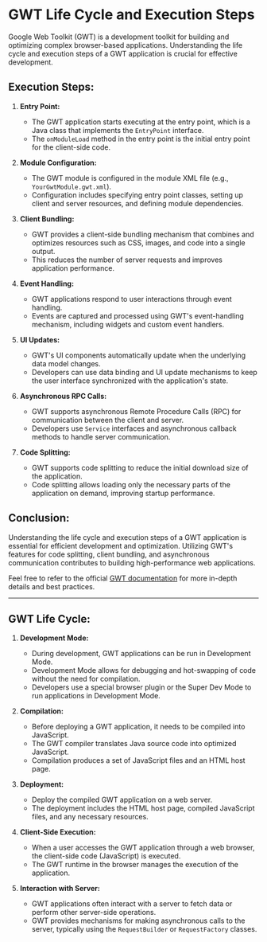 # GWT Life Cycle and Execution Steps

Google Web Toolkit (GWT) is a development toolkit for building and optimizing complex browser-based applications. Understanding the life cycle and execution steps of a GWT application is crucial for effective development.


## Execution Steps:

1. **Entry Point:**
   - The GWT application starts executing at the entry point, which is a Java class that implements the `EntryPoint` interface.
   - The `onModuleLoad` method in the entry point is the initial entry point for the client-side code.

2. **Module Configuration:**
   - The GWT module is configured in the module XML file (e.g., `YourGwtModule.gwt.xml`).
   - Configuration includes specifying entry point classes, setting up client and server resources, and defining module dependencies.

3. **Client Bundling:**
   - GWT provides a client-side bundling mechanism that combines and optimizes resources such as CSS, images, and code into a single output.
   - This reduces the number of server requests and improves application performance.

4. **Event Handling:**
   - GWT applications respond to user interactions through event handling.
   - Events are captured and processed using GWT's event-handling mechanism, including widgets and custom event handlers.

5. **UI Updates:**
   - GWT's UI components automatically update when the underlying data model changes.
   - Developers can use data binding and UI update mechanisms to keep the user interface synchronized with the application's state.

6. **Asynchronous RPC Calls:**
   - GWT supports asynchronous Remote Procedure Calls (RPC) for communication between the client and server.
   - Developers use `Service` interfaces and asynchronous callback methods to handle server communication.

7. **Code Splitting:**
   - GWT supports code splitting to reduce the initial download size of the application.
   - Code splitting allows loading only the necessary parts of the application on demand, improving startup performance.

## Conclusion:

Understanding the life cycle and execution steps of a GWT application is essential for efficient development and optimization. Utilizing GWT's features for code splitting, client bundling, and asynchronous communication contributes to building high-performance web applications.

Feel free to refer to the official [GWT documentation](http://www.gwtproject.org/doc/latest/DevGuide.html) for more in-depth details and best practices.

--- 

## GWT Life Cycle:

1. **Development Mode:**
   - During development, GWT applications can be run in Development Mode.
   - Development Mode allows for debugging and hot-swapping of code without the need for compilation.
   - Developers use a special browser plugin or the Super Dev Mode to run applications in Development Mode.

2. **Compilation:**
   - Before deploying a GWT application, it needs to be compiled into JavaScript.
   - The GWT compiler translates Java source code into optimized JavaScript.
   - Compilation produces a set of JavaScript files and an HTML host page.

3. **Deployment:**
   - Deploy the compiled GWT application on a web server.
   - The deployment includes the HTML host page, compiled JavaScript files, and any necessary resources.

4. **Client-Side Execution:**
   - When a user accesses the GWT application through a web browser, the client-side code (JavaScript) is executed.
   - The GWT runtime in the browser manages the execution of the application.

5. **Interaction with Server:**
   - GWT applications often interact with a server to fetch data or perform other server-side operations.
   - GWT provides mechanisms for making asynchronous calls to the server, typically using the `RequestBuilder` or `RequestFactory` classes.
